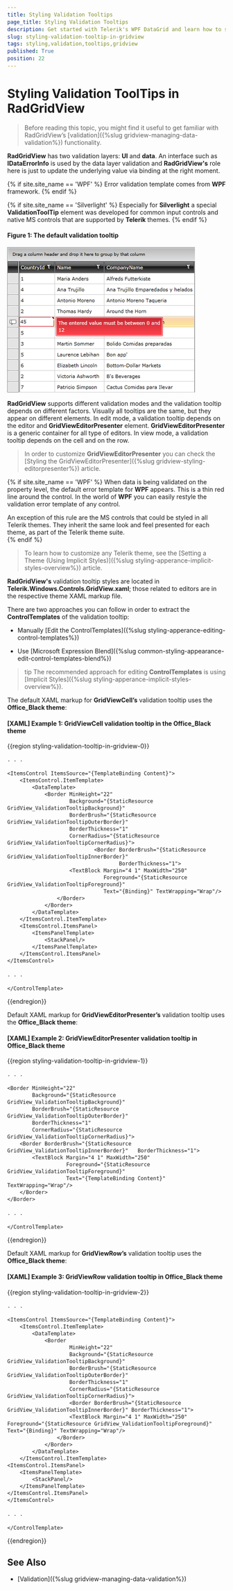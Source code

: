 ```yaml
---
title: Styling Validation Tooltips
page_title: Styling Validation Tooltips
description: Get started with Telerik's WPF DataGrid and learn how to style its validation tooltips.
slug: styling-validation-tooltip-in-gridview
tags: styling,validation,tooltips,gridview
published: True
position: 22
---
```


# Styling Validation ToolTips in RadGridView ##

> Before reading this topic, you might find it useful to get familiar with RadGridView’s [validation]({%slug gridview-managing-data-validation%}) functionality.

__RadGridView__ has two validation layers: **UI** and **data**. An interface such as __IDataErrorInfo__ is used by the data layer validation and __RadGridView's__ role here is just to update the underlying value via binding at the right moment. 

{% if site.site_name == 'WPF' %}
Error validation template comes from __WPF__ framework. 
{% endif %}

{% if site.site_name == 'Silverlight' %}
Especially for __Silverlight__ a special __ValidationToolTip__ element was developed for common input controls and native MS controls that are supported by __Telerik__ themes. 
{% endif %}

#### __Figure 1: The default validation tooltip__

![The default validation tooltip](images/Validation-Tooltip.png)

__RadGridView__ supports different validation modes and the validation tooltip depends on different factors. Visually all tooltips are the same, but they appear on different elements. In edit mode, a validation tooltip depends on the editor and __GridViewEditorPresenter__ element. __GridViewEditorPresenter__ is a generic container for all type of editors. In view mode, a validation tooltip depends on the cell and on the row.

> In order to customize __GridViewEditorPresenter__ you can check the [Styling the GridViewEditorPresenter]({%slug gridview-styling-editorpresenter%}) article.

{% if site.site_name == 'WPF' %}
When data is being validated on the property level, the default error template for __WPF__ appears. This is a thin red line around the control. In the world of __WPF__ you can easily restyle the validation error template of any control.
 
An exception of this rule are the MS controls that could be styled in all Telerik themes. They inherit the same look and feel presented for each theme, as part of the Telerik theme suite.  
{% endif %}

> To learn how to customize any Telerik theme, see the [Setting a Theme (Using Implicit Styles)]({%slug styling-apperance-implicit-styles-overview%}) article.

__RadGridView's__ validation tooltip styles are located in __Telerik.Windows.Controls.GridView.xaml__; those related to editors are in the respective theme XAML markup file.

 There are two approaches you can follow in order to extract the __ControlTemplates__ of the validation tooltip:

* Manually [Edit the ControlTemplates]({%slug styling-apperance-editing-control-templates%}) 

* Use [Microsoft Expression Blend]({%slug common-styling-appearance-edit-control-templates-blend%}) 

>tip The recommended approach for editing __ControlTemplates__ is using [Implicit Styles]({%slug styling-apperance-implicit-styles-overview%}).

The default XAML markup for __GridViewCell’s__ validation tooltip uses the __Office\_Black theme__:

#### __[XAML] Example 1: GridViewCell validation tooltip in the Office\_Black theme__
{{region styling-validation-tooltip-in-gridview-0}}
	<ControlTemplate x:Key="GridViewCell_ValidationToolTipTemplate" TargetType="ToolTip">

    . . .
    
    <ItemsControl ItemsSource="{TemplateBinding Content}">
        <ItemsControl.ItemTemplate>
            <DataTemplate>
                <Border MinHeight="22"
                        Background="{StaticResource GridView_ValidationTooltipBackground}"
                        BorderBrush="{StaticResource GridView_ValidationTooltipOuterBorder}"
                        BorderThickness="1"
                        CornerRadius="{StaticResource GridView_ValidationTooltipCornerRadius}">
                                <Border BorderBrush="{StaticResource GridView_ValidationTooltipInnerBorder}"
                                        BorderThickness="1">
                        <TextBlock Margin="4 1" MaxWidth="250" 
                                   Foreground="{StaticResource GridView_ValidationTooltipForeground}" 
                                   Text="{Binding}" TextWrapping="Wrap"/>
                    </Border>
                </Border>
            </DataTemplate>
        </ItemsControl.ItemTemplate>
        <ItemsControl.ItemsPanel>
            <ItemsPanelTemplate>
                <StackPanel/>
            </ItemsPanelTemplate>
        </ItemsControl.ItemsPanel>
    </ItemsControl>

    . . .

	</ControlTemplate>
{{endregion}}

Default XAML markup for __GridViewEditorPresenter’s__ validation tooltip uses the __Office\_Black theme__:

#### __[XAML] Example 2: GridViewEditorPresenter validation tooltip in Office\_Black theme__
{{region styling-validation-tooltip-in-gridview-1}}
	<ControlTemplate x:Key="GridViewEditorPresenter_ValidationToolTipTemplate" TargetType="ToolTip">
   
    . . .

    <Border MinHeight="22"
            Background="{StaticResource GridView_ValidationTooltipBackground}"
            BorderBrush="{StaticResource GridView_ValidationTooltipOuterBorder}"
            BorderThickness="1"
            CornerRadius="{StaticResource GridView_ValidationTooltipCornerRadius}">
        <Border BorderBrush="{StaticResource GridView_ValidationTooltipInnerBorder}"   BorderThickness="1">
            <TextBlock Margin="4 1" MaxWidth="250" 
                       Foreground="{StaticResource   GridView_ValidationTooltipForeground}" 
                       Text="{TemplateBinding Content}" TextWrapping="Wrap"/>
        </Border>
    </Border>

    . . .

	</ControlTemplate>
{{endregion}}

Default XAML markup for __GridViewRow’s__ validation tooltip uses the __Office\_Black theme__:

#### __[XAML] Example 3: GridViewRow validation tooltip in Office\_Black theme__
{{region styling-validation-tooltip-in-gridview-2}}
	<ControlTemplate x:Key="GridViewRow_ValidationToolTipTemplate" TargetType="ToolTip">

	. . .
	
	<ItemsControl ItemsSource="{TemplateBinding Content}">
	    <ItemsControl.ItemTemplate>
	        <DataTemplate>
	            <Border
	                    MinHeight="22"
	                    Background="{StaticResource GridView_ValidationTooltipBackground}"
	                    BorderBrush="{StaticResource GridView_ValidationTooltipOuterBorder}"
	                    BorderThickness="1"
	                    CornerRadius="{StaticResource GridView_ValidationTooltipCornerRadius}">
	                	<Border BorderBrush="{StaticResource GridView_ValidationTooltipInnerBorder}" BorderThickness="1">
	                    <TextBlock Margin="4 1" MaxWidth="250" Foreground="{StaticResource GridView_ValidationTooltipForeground}" Text="{Binding}" TextWrapping="Wrap"/>
	                </Border>
	            </Border>
	        </DataTemplate>
	    </ItemsControl.ItemTemplate>
    <ItemsControl.ItemsPanel>
        <ItemsPanelTemplate>
            <StackPanel/>
        </ItemsPanelTemplate>
    </ItemsControl.ItemsPanel>
	</ItemsControl>

	. . .

	</ControlTemplate>
{{endregion}}

## See Also
* [Validation]({%slug gridview-managing-data-validation%})
